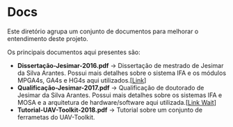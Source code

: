 # Docs

Este diretório agrupa um conjunto de documentos para melhorar o entendimento deste projeto.

Os principais documentos aqui presentes são:

* **Dissertação-Jesimar-2016.pdf** -> Dissertação de mestrado de Jesimar da Silva Arantes. Possui mais detalhes sobre o sistema IFA e os módulos MPGA4s, GA4s e HG4s aqui utilizados.[[Link](http://www.teses.usp.br/teses/disponiveis/55/55134/tde-05102016-165607/pt-br.php)]
* **Qualificação-Jesimar-2017.pdf** -> Qualificação de doutorado de Jesimar da Silva Arantes. Possui mais detalhes sobre os sistemas IFA e MOSA e a arquitetura de hardware/software aqui utilizada.[[Link Wait]()]
* **Tutorial-UAV-Toolkit-2018.pdf** -> Tutorial sobre um conjunto de ferrametas do UAV-Toolkit. 
